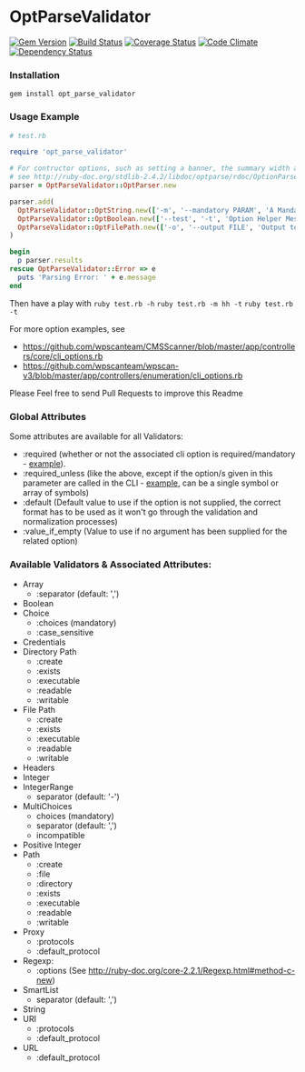 OptParseValidator
=================

[![Gem Version](https://badge.fury.io/rb/opt_parse_validator.svg)](https://badge.fury.io/rb/opt_parse_validator)
[![Build Status](https://img.shields.io/travis/wpscanteam/OptParseValidator.svg)](https://travis-ci.org/wpscanteam/OptParseValidator)
[![Coverage Status](https://img.shields.io/coveralls/wpscanteam/OptParseValidator.svg)](https://coveralls.io/r/wpscanteam/OptParseValidator?branch=master)
[![Code Climate](https://img.shields.io/codeclimate/github/wpscanteam/OptParseValidator.svg)](https://codeclimate.com/github/wpscanteam/OptParseValidator)
[![Dependency Status](https://img.shields.io/gemnasium/wpscanteam/OptParseValidator.svg)](https://gemnasium.com/wpscanteam/OptParseValidator)


### Installation

```gem install opt_parse_validator```

### Usage Example

```ruby
# test.rb

require 'opt_parse_validator'

# For contructor options, such as setting a banner, the summary width and indent,
# see http://ruby-doc.org/stdlib-2.4.2/libdoc/optparse/rdoc/OptionParser.html#method-c-new
parser = OptParseValidator::OptParser.new

parser.add(
  OptParseValidator::OptString.new(['-m', '--mandatory PARAM', 'A Mandatory CLI option'], required: true),
  OptParseValidator::OptBoolean.new(['--test', '-t', 'Option Helper Message']),
  OptParseValidator::OptFilePath.new(['-o', '--output FILE', 'Output to FILE'], writable: true, exists: false)
)

begin
  p parser.results
rescue OptParseValidator::Error => e
  puts 'Parsing Error: ' + e.message
end
```

Then have a play with
```ruby test.rb -h```
```ruby test.rb -m hh -t```
```ruby test.rb -t```

For more option examples, see
 - https://github.com/wpscanteam/CMSScanner/blob/master/app/controllers/core/cli_options.rb
 - https://github.com/wpscanteam/wpscan-v3/blob/master/app/controllers/enumeration/cli_options.rb

Please Feel free to send Pull Requests to improve this Readme

### Global Attributes

Some attributes are available for all Validators:
- :required (whether or not the associated cli option is required/mandatory - [example](https://github.com/wpscanteam/CMSScanner/blob/master/app/controllers/core/cli_options.rb#L9)).
- :required_unless (like the above, except if the option/s given in this parameter are called in the CLI - [example](https://github.com/wpscanteam/wpscan-v3/blob/master/app/controllers/core.rb#L7), can be a single symbol or array of symbols)
- :default (Default value to use if the option is not supplied, the correct format has to be used as it won't go through the validation and normalization processes)
- :value_if_empty (Value to use if no argument has been supplied for the related option)

### Available Validators & Associated Attributes:
- Array
  - :separator (default: ',')
- Boolean
- Choice
  - :choices (mandatory)
  - :case_sensitive
- Credentials
- Directory Path
  - :create
  - :exists
  - :executable
  - :readable
  - :writable
- File Path
  - :create
  - :exists
  - :executable
  - :readable
  - :writable
- Headers
- Integer
- IntegerRange
  - separator (default: '-')
- MultiChoices
  - choices (mandatory)
  - separator (default: ',')
  - incompatible
- Positive Integer
- Path
  - :create
  - :file
  - :directory
  - :exists
  - :executable
  - :readable
  - :writable
- Proxy
  - :protocols
  - :default_protocol
- Regexp:
  - :options (See http://ruby-doc.org/core-2.2.1/Regexp.html#method-c-new)
- SmartList
  - separator (default: ',')
- String
- URI
  - :protocols
  - :default_protocol
- URL
  - :default_protocol
